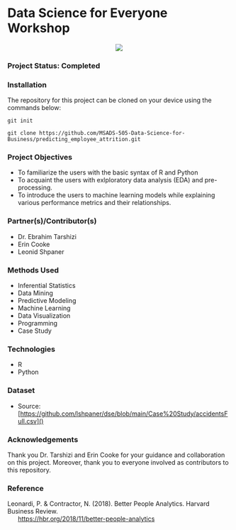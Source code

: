 # Data Science for Everyone Workshop
<p align = "center">
  <img src="https://github.com/lshpaner/dse/blob/main/Miscellaneous/usd_ds.png">
</p>

### Project Status: Completed

### Installation

The repository for this project can be cloned on your device using the commands below:

`git init`

`git clone https://github.com/MSADS-505-Data-Science-for-Business/predicting_employee_attrition.git`

### Project Objectives

* To familiarize the users with the basic syntax of R and Python
* To acquaint the users with exlploratory data analysis (EDA) and pre-processing.
* To introduce the users to machine learning models while explaining various performance metrics and their relationships.

### Partner(s)/Contributor(s) 
* Dr. Ebrahim Tarshizi
* Erin Cooke
* Leonid Shpaner

### Methods Used
* Inferential Statistics
* Data Mining
* Predictive Modeling
* Machine Learning
* Data Visualization
* Programming
* Case Study 

### Technologies
* R
* Python

### Dataset
* Source: [https://github.com/lshpaner/dse/blob/main/Case%20Study/accidentsFull.csv]()



### Acknowledgements
Thank you Dr. Tarshizi and Erin Cooke for your guidance and collaboration on this project. Moreover, thank you to everyone involved as contributors to this repository.

### Reference
Leonardi, P. & Contractor, N. (2018). Better People Analytics. Harvard Business Review.  
&nbsp;&nbsp;&nbsp;&nbsp;&nbsp; https://hbr.org/2018/11/better-people-analytics 
